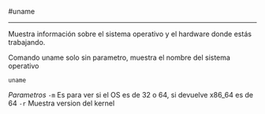 #uname

---------
Muestra información sobre el sistema operativo y el hardware donde estás trabajando.


Comando uname solo sin parametro, muestra el nombre del sistema operativo
```shell
uname
```
*Parametros*
	`-m` Es para ver si el OS es de 32 o 64, si devuelve x86_64 es de 64
	`-r` Muestra version del kernel
	